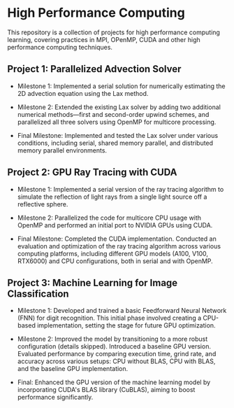 # High Performance Computing

This repository is a collection of projects for high performance computing learning, covering practices in MPI, OPenMP, CUDA and other high performance computing techniques.

## Project 1: Parallelized Advection Solver

* Milestone 1: Implemented a serial solution for numerically estimating the 2D advection equation using the Lax method. 

* Milestone 2: Extended the existing Lax solver by adding two additional numerical methods—first and second-order upwind schemes, and parallelized all three solvers using OpenMP for multicore processing.

* Final Milestone: Implemented and tested the Lax solver under various conditions, including serial, shared memory parallel, and distributed memory parallel environments.

## Project 2: GPU Ray Tracing with CUDA

* Milestone 1: Implemented a serial version of the ray tracing algorithm to simulate the reflection of light rays from a single light source off a reflective sphere. 

* Milestone 2: Parallelized the code for multicore CPU usage with OpenMP and performed an initial port to NVIDIA GPUs using CUDA.

* Final Milestone: Completed the CUDA implementation. Conducted an evaluation and optimization of the ray tracing algorithm across various computing platforms, including different GPU models (A100, V100, RTX6000) and CPU configurations, both in serial and with OpenMP.

## Project 3: Machine Learning for Image Classification

* Milestone 1: Developed and trained a basic Feedforward Neural Network (FNN) for digit recognition. This initial phase involved creating a CPU-based implementation, setting the stage for future GPU optimization.

* Milestone 2: Improved the model by transitioning to a more robust configuration (details skipped). Introduced a baseline GPU version. Evaluated performance by comparing execution time, grind rate, and accuracy across various setups: CPU without BLAS, CPU with BLAS, and the baseline GPU implementation.

* Final: Enhanced the GPU version of the machine learning model by incorporating CUDA's BLAS library (CuBLAS), aiming to boost performance significantly.